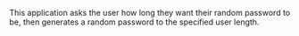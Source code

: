 This application asks the user how long they want their random password to be, then generates a random password to the specified user length.
